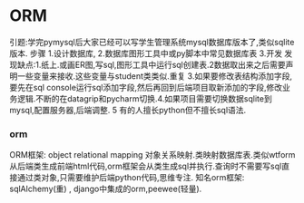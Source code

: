 ORM
===
引题:学完pymysql后大家已经可以写学生管理系统mysql数据库版本了,类似sqlite版本.
步骤 1.设计数据库,
2.数据库图形工具中或py脚本中常见数据库表
3.开发
发现缺点:1.纸上.或画ER图,写sql,图形工具中运行sql创建表.2数据取出来之后需要声明一些变量来接收.这些变量与student类类似.重复 3.如果要修改表结构添加字段,要先在sql console运行sql添加字段,然后再回到后端项目取新添加的字段,修改业务逻辑.不断的在datagrip和pycharm切换.4.如果项目需要切换数据sqlite到mysql,配置服务器,后端调整. 5 有的人擅长python但不擅长sql语法.


### orm
ORM框架:  object relational mapping   对象关系映射.类映射数据库表.类似wtform从后端类生成前端html代码,orm框架会从类生成sql并执行.查询时不需要写sql直接通过类对象,只需要维护后端python代码,思维专注.
知名orm框架: sqlAlchemy(重) , django中集成的orm,peewee(轻量).